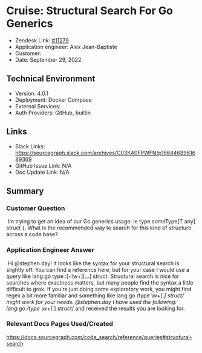 ​
# Cruise: Structural Search For Go Generics  <!-- Ticket Title  Hint: include keywords to make it searchable -->

- Zendesk Link: [#11279](https://sourcegraph.zendesk.com/agent/tickets/11279)
- Application engineer: Alex Jean-Baptiste
- Customer: <!-- Redact if this contains personally identifying information -->
- Date: September 29, 2022

<!-- Data populated from integration, speak to Ben Gordon or Michael Bali if not working -->
<!-- During Internal team trial, fill missing data manually (we are waiting for all data to sync) -->

## Technical Environment
- Version: ​4.0.1
- Deployment: Docker Compose 
- External Services:
- Auth Providers: GitHub, builtin
​
​
## Links
<!-- Data for application engineer manual entry -->
- Slack Links: https://sourcegraph.slack.com/archives/C03K40FPWFN/p1664468961689369
- GitHub Issue Link: N/A
- Doc Update Link: N/A

## Summary
### Customer Question
​
Im trying to get an idea of our Go generics usage: ie type someType[T any] struct {. What is the recommended way to search for this kind of structure across a code base?
​

### Application Engineer Answer
​
​Hi @stephen.day!
It looks like the syntax for your structural search is slightly off. You can find a reference here, but for your case I would use a query like lang:go type :[~\w+][...] struct.
Structural search is nice for searches where exactness matters, but many people find the syntax a little difficult to grok. If you’re just doing some exploratory work, you might find regex a bit more familiar and something like lang:go /type \w+\[.*\] struct/ might work for your needs.
​
​@stephen.day I have used the following: lang:go /type \w+\[.*\] struct/ and received the results you are looking for.
​
​
​
### Relevant Docs Pages Used/Created
https://docs.sourcegraph.com/code_search/reference/queries#structural-search

<!-- Once complete, upload a copy to https://github.com/sourcegraph/support-tools-internal/tree/main/resolved-tickets as a .md file -->
<!-- Name the file 11279.md -->
